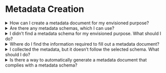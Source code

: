 # Metadata Creation
<details class="faq-box">
  <summary>How can I create a metadata document for my envisioned purpose?</summary>
  
Unstructured metadata documents can be created by writing a free-text file in a 'readme'-style format using a text editor. Alternatively, structured metadata documents can be created by filling in the values of attributes following a defined template. It is recommended to provide structured metadata documents following metadata schemas, as this improves the findability and reusability of data. Various online tools are available to assist in the validation of such structured metadata documents.
</details>

<details class="faq-box">
  <summary>Are there any metadata schemas, which I can use?</summary>
  
There are published metadata schemas which are well-established and widely accepted by the user community, called metadata standards. Adopting existing standards avoids proliferation of descriptions. Different interdisciplinary metadata standards exist, e.g. [Dublin Core](https://www.dublincore.org/) and [DataCite](https://datacite.org/). There are also discipline-specific standards like [NeXus](https://www.nexusformat.org/), which describes neutron, x-ray, and muon experiment data and is also used in condensed matter physics and materials science.
You can search for metadata standards in dedicated metadata registries, e.g. [DCC Metadata Standards](https://www.dcc.ac.uk/guidance/standards/metadata/list), [FAIRsharing.org](https://fairsharing.org/), [RDA Metadata Standards Catalog](https://rdamsc.bath.ac.uk/), and others. 
Two instances of metadata registries including metadata schemas are provided: [one](https://matwerk.datamanager.kit.edu/frontend/schema-management.html) hosted by the [NFDI-MatWerk](https://nfdi-matwerk.de/) consortium, and a [second one](https://metarepo.nffa.eu/frontend/schema-management.html) hosted by the [NEP](https://nffa.eu/) and [JL-MDMC](https://jl-mdmc-helmholtz.de/) consortia.
</details>
<details class="faq-box">
  <summary>I didn’t find a metadata schema for my envisioned purpose. What should I do?</summary>
  
You can start by creating a ["readme"-style metadata document](https://data.research.cornell.edu/data-management/sharing/readme/). Once you have a draft, feel free to contact [us](mailto:training@scc.kit.edu), we will support you in formalizing it into a proper schema. It can be considered as a good practice through broad adoption. However, to be recognized as a standard, it must be endorsed by a standardization body.
</details>
<details class="faq-box">
  <summary>Where do I find the information required to fill out a metadata document?</summary>
  
This information represents your metadata and can be obtained from various sources: it may be filled by memory, retrieved from physical lab notes, or extracted from existing resources such as data files, Electronic Lab Notebooks (ELNs), etc… 
</details>
<details class="faq-box">
  <summary> I collected the metadata, but it doesn’t follow the selected schema. What should I do?</summary>
  
You can either create the metadata document using a text editor by reviewing the attributes defined in the metadata schema and entering the corresponding values or use a form generated from the schema to enter the metadata. Using a form makes the process easier and reduces the risk of errors. An [online JSON editor](https://json-editor.github.io/json-editor/) is available to generate a form based on a JSON schema.
[eXact lab](https://www.exact-lab.it/) offers an open-source desktop application called [Metadata Editor](https://metadata-editor.gitlab.io/documentation/) that provides a user interface, allowing users  to easily create metadata documents with the help of forms, generated from already stored metadata schemas. These schemas are available in two different instances: [one](https://matwerk.datamanager.kit.edu/frontend/schema-management.html) provided by the [NFDI-MatWerk](https://nfdi-matwerk.de/) community and the [second one](https://metarepo.nffa.eu/frontend/schema-management.html) offered by [NEP](https://nffa.eu/) and [JL-MDMC](https://jl-mdmc-helmholtz.de/) communities.  
</details>
<details class="faq-box">
  <summary>Is there a way to automatically generate a metadata document that complies with a metadata schema?</summary>
  
Yes, you can map automatically the metadata included in the data files to metadata schemas. If further metadata is required, this can be added manually. In order to achieve this, you can either create your own customized mapping extension or use an existing tool that supports your data formats and used instruments.
We offer a mapping service that extracts metadata from various data-files, and maps it to project-specific [JSON](https://www.json.org/json-en.html) metadata schemas ensuring better interoperability. Two instances of the tool are available: [one](https://matwerk.datamanager.kit.edu/frontend/mapping-service-ui.html) hosted by the [NFDI-MatWerk](https://nfdi-matwerk.de/) community and a [second one](https://metarepo.nffa.eu/frontend/mapping-service-ui.html) by the  [NEP](https://nffa.eu/) and [JL-MDMC](https://jl-mdmc-helmholtz.de/) communities.
 A detailed documentation of the service including the supported instruments, input file formats and vendors is available [here](https://matwerk.datamanager.kit.edu/docs/mapping-service/).
</details>

